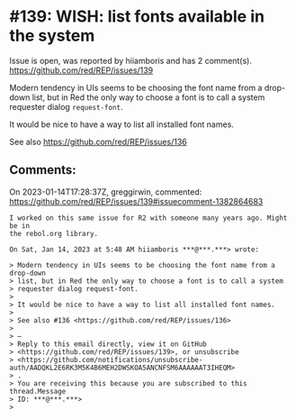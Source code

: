 
#139: WISH: list fonts available in the system
================================================================================
Issue is open, was reported by hiiamboris and has 2 comment(s).
<https://github.com/red/REP/issues/139>

Modern tendency in UIs seems to be choosing the font name from a drop-down list, but in Red the only way to choose a font is to call a system requester dialog `request-font`.

It would be nice to have a way to list all installed font names.

See also https://github.com/red/REP/issues/136


Comments:
--------------------------------------------------------------------------------

On 2023-01-14T17:28:37Z, greggirwin, commented:
<https://github.com/red/REP/issues/139#issuecomment-1382864683>

    I worked on this same issue for R2 with someone many years ago. Might be in
    the rebol.org library.
    
    On Sat, Jan 14, 2023 at 5:48 AM hiiamboris ***@***.***> wrote:
    
    > Modern tendency in UIs seems to be choosing the font name from a drop-down
    > list, but in Red the only way to choose a font is to call a system
    > requester dialog request-font.
    >
    > It would be nice to have a way to list all installed font names.
    >
    > See also #136 <https://github.com/red/REP/issues/136>
    >
    > —
    > Reply to this email directly, view it on GitHub
    > <https://github.com/red/REP/issues/139>, or unsubscribe
    > <https://github.com/notifications/unsubscribe-auth/AADQKL2E6RK3M5K4B6MEH2DWSKOA5ANCNFSM6AAAAAAT3IHEQM>
    > .
    > You are receiving this because you are subscribed to this thread.Message
    > ID: ***@***.***>
    >

